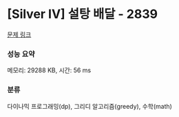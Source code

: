 # [Silver IV] 설탕 배달 - 2839 

[문제 링크](https://www.acmicpc.net/problem/2839) 

### 성능 요약

메모리: 29288 KB, 시간: 56 ms

### 분류

다이나믹 프로그래밍(dp), 그리디 알고리즘(greedy), 수학(math)

